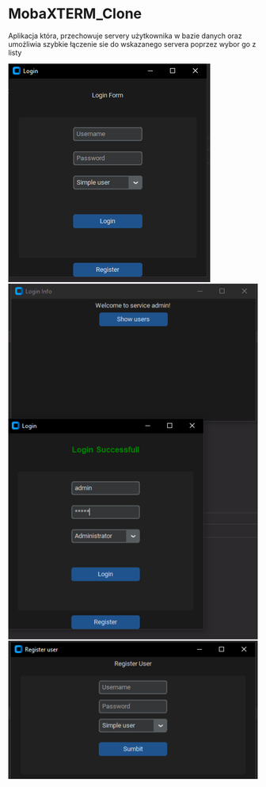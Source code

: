 # MobaXTERM_Clone
Aplikacja która, przechowuje servery użytkownika w bazie danych oraz umożliwia szybkie łączenie sie do wskazanego servera poprzez wybor go z listy

![Alter Teskt](.idea/img.png)
![Alter Teskt](.idea/png1.png)
![Alter Teskt](.idea/img_1.png)
